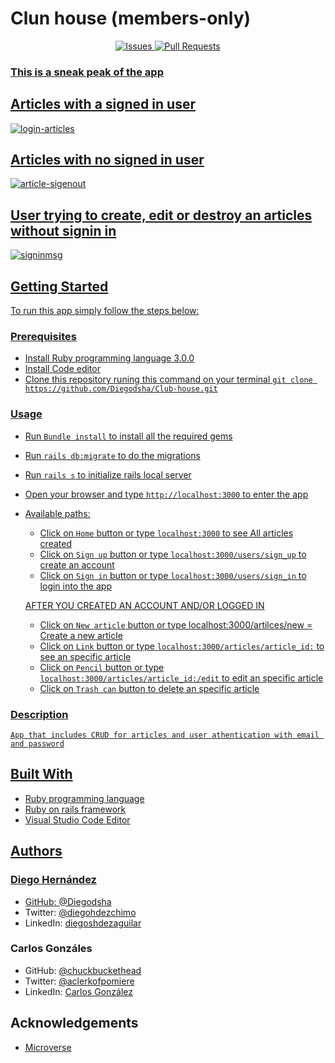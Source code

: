# Clun house (members-only)

<p align="center">
    <a href="https://github.com/Diegodsha/Club-house/issues">
    <img src="https://img.shields.io/github/issues-raw/Diegodsha/Club-house?style=for-the-badge"
         alt="Issues">
     <a href="https://github.com/Diegodsha/Club-house/pulls">
    <img src="https://img.shields.io/github/issues-pr/Diegodsha/Club-house?style=for-the-badge"
         alt="Pull Requests">
</p>

### This is a sneak peak of the app

## Articles with a signed in user

![login-articles](https://user-images.githubusercontent.com/70416006/113334407-e5c2a380-92e0-11eb-91a6-d9601f87517a.png)

## Articles with no signed in user

![article-sigenout](https://user-images.githubusercontent.com/70416006/113334400-e52a0d00-92e0-11eb-95ea-5ac6047865d3.png)

## User trying to create, edit or destroy an articles without signin in

![signinmsg](https://user-images.githubusercontent.com/70416006/113334397-e4917680-92e0-11eb-86ce-c3e60c014301.png)

## Getting Started

To run this app simply follow the steps below:

### Prerequisites

- Install Ruby programming language 3.0.0
- Install Code editor
- Clone this repository runing this command on your terminal `git clone https://github.com/Diegodsha/Club-house.git`

### Usage

- Run `Bundle install` to install all the required gems
- Run `rails db:migrate` to do the migrations
- Run `rails s` to initialize rails local server
- Open your browser and type `http://localhost:3000` to enter the app
- Available paths:

  - Click on `Home` button or type `localhost:3000` to see All articles created
  - Click on `Sign up` button or type `localhost:3000/users/sign_up` to create an account
  - Click on `Sign in` button or type `localhost:3000/users/sign_in` to login into the app

  AFTER YOU CREATED AN ACCOUNT AND/OR LOGGED IN

  - Click on `New article` button or type localhost:3000/artilces/new = Create a new article
  - Click on `Link` button or type `localhost:3000/articles/article_id:` to see an specific article
  - Click on `Pencil` button or type `localhost:3000/articles/article_id:/edit` to edit an specific article
  - Click on `Trash can` button to delete an specific article

### Description

    App that includes CRUD for articles and user athentication with email and password

## Built With

- Ruby programming language
- Ruby on rails framework
- Visual Studio Code Editor

## Authors

### Diego Hernández

- GitHub: [@Diegodsha](https://github.com/Diegodsha)
- Twitter: [@diegohdezchimo](https://twitter.com/diegohdezchimo)
- LinkedIn: [diegoshdezaguilar](https://www.linkedin.com/in/diegoshdezaguilar/)

### Carlos Gonzáles

- GitHub: [@chuckbuckethead](https://github.com/chuckbuckethead)
- Twitter: [@aclerkofpomiere](https://twitter.com/aclerkofpomier)
- LinkedIn: [Carlos González](https://www.linkedin.com/in/chuckbuckethead/)

## Acknowledgements

- [Microverse](https://www.microverse.org)
